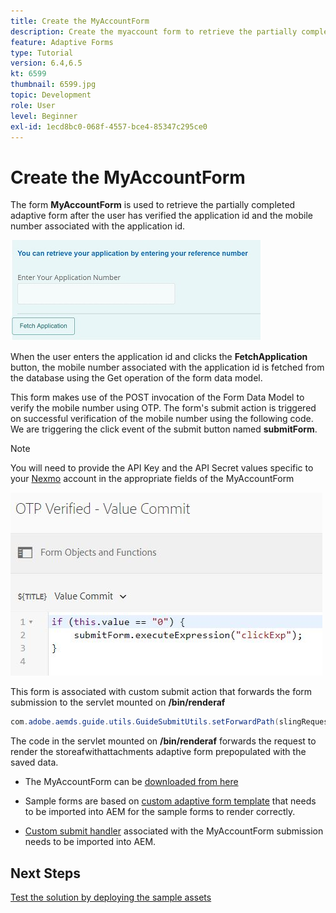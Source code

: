 ```yaml
---
title: Create the MyAccountForm
description: Create the myaccount form to retrieve the partially completed form on succesful verification of application id and telephone number.
feature: Adaptive Forms
type: Tutorial
version: 6.4,6.5
kt: 6599
thumbnail: 6599.jpg
topic: Development
role: User
level: Beginner
exl-id: 1ecd8bc0-068f-4557-bce4-85347c295ce0
---
```

# Create the MyAccountForm

The form **MyAccountForm** is used to retrieve the partially completed adaptive form after the user has verified the application id and the mobile number associated with the application id.

![my account form](assets/6599.JPG)

When the user enters the application id and clicks the **FetchApplication** button, the mobile number associated with the application id is fetched from the database using the Get operation of the form data model.

This form makes use of the POST invocation of the Form Data Model to verify the mobile number using OTP. The form's submit action is triggered on successful verification of the mobile number using the following code. We are triggering the click event of the submit button named **submitForm**.

>[!NOTE]
> You will need to provide the API Key and the API Secret values specific to your [Nexmo](https://dashboard.nexmo.com/) account in the appropriate fields of the MyAccountForm

![trigger-submit](assets/trigger-submit.JPG)



This form is associated with custom submit action that forwards the form submission to the servlet mounted on **/bin/renderaf**

``` java
com.adobe.aemds.guide.utils.GuideSubmitUtils.setForwardPath(slingRequest,"/bin/renderaf",null,null);

```

The code in the servlet mounted on **/bin/renderaf** forwards the request to render the storeafwithattachments adaptive form prepopulated with the saved data.


* The MyAccountForm can be [downloaded from here](assets/my-account-form.zip)

* Sample forms are based on [custom adaptive form template](assets/custom-template-with-page-component.zip) that needs to be imported into AEM for the sample forms to render correctly.

* [Custom submit handler](assets/custom-submit-my-account-form.zip) associated with the MyAccountForm submission needs to be imported into AEM.

## Next Steps

[Test the solution by deploying the sample assets](./deploy-this-sample.md)
